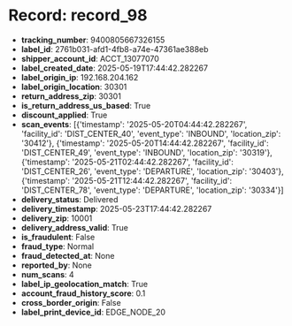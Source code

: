 # Record: record_98

- **tracking_number**: 9400805667326155
- **label_id**: 2761b031-afd1-4fb8-a74e-47361ae388eb
- **shipper_account_id**: ACCT_13077070
- **label_created_date**: 2025-05-19T17:44:42.282267
- **label_origin_ip**: 192.168.204.162
- **label_origin_location**: 30301
- **return_address_zip**: 30301
- **is_return_address_us_based**: True
- **discount_applied**: True
- **scan_events**: [{'timestamp': '2025-05-20T04:44:42.282267', 'facility_id': 'DIST_CENTER_40', 'event_type': 'INBOUND', 'location_zip': '30412'}, {'timestamp': '2025-05-20T14:44:42.282267', 'facility_id': 'DIST_CENTER_49', 'event_type': 'INBOUND', 'location_zip': '30319'}, {'timestamp': '2025-05-21T02:44:42.282267', 'facility_id': 'DIST_CENTER_26', 'event_type': 'DEPARTURE', 'location_zip': '30403'}, {'timestamp': '2025-05-21T12:44:42.282267', 'facility_id': 'DIST_CENTER_78', 'event_type': 'DEPARTURE', 'location_zip': '30334'}]
- **delivery_status**: Delivered
- **delivery_timestamp**: 2025-05-23T17:44:42.282267
- **delivery_zip**: 10001
- **delivery_address_valid**: True
- **is_fraudulent**: False
- **fraud_type**: Normal
- **fraud_detected_at**: None
- **reported_by**: None
- **num_scans**: 4
- **label_ip_geolocation_match**: True
- **account_fraud_history_score**: 0.1
- **cross_border_origin**: False
- **label_print_device_id**: EDGE_NODE_20